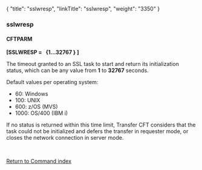 {
    "title": "sslwresp",
    "linkTitle": "sslwresp",
    "weight": "3350"
}<span id="sslwresp"></span>

### sslwresp

#### CFTPARM

**\[SSLWRESP =   {1...32767
} \]**

The timeout granted to an SSL task to start and return
its initialization status, which can be any
value from <span style="font-weight: bold;">1</span> to <span style="font-weight: bold;">32767</span> seconds.

Default values per operating system:

-   60:  Windows
-   100:  UNIX
-   600:  z/OS (MVS)
-   1000:  OS/400 (IBM i)

If no status is returned within this time limit,  <span class="mc-variable axway_variables.Component_Short_Name variable">Transfer CFT</span> considers
that the task could not be initialized and defers the transfer in requester
mode, or closes the network connection in server mode.

 

[Return to Command index](../../)
